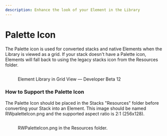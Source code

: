 ```yaml
---
description: Enhance the look of your Element in the Library
---
```


# Palette Icon

The Palette icon is used for converted stacks and native Elements when the Library is viewed as a grid. If your stack doesn't have a Palette icon, Elements will fall back to using the legacy stacks icon from the Resources folder.

<figure><img src="../../../.gitbook/assets/CleanShot 2023-08-05 at 10 .14.04@2x.png" alt=""><figcaption><p>Element Library in Grid View — Developer Beta 12</p></figcaption></figure>

### How to Support the Palette Icon

The Palette Icon should be placed in the Stacks "Resources" folder before converting your Stack into an Element.  This image should be named RWpaletteIcon.png and the supported aspect ratio is 2:1 (256x128).

<figure><img src="../../../.gitbook/assets/CleanShot 2023-08-05 at 10 .17.45@2x.png" alt=""><figcaption><p>RWPaletteIcon.png in the Resources folder.</p></figcaption></figure>
